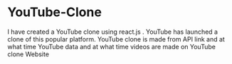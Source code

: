 # YouTube-Clone
I have created a YouTube clone using react.js . YouTube has launched a clone of this popular platform. YouTube clone is made from API link and at what time YouTube data and at what time videos are made on YouTube clone Website
